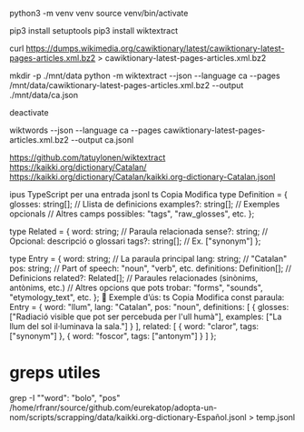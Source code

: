 
python3 -m venv venv
source venv/bin/activate

pip3 install setuptools
pip3 install wiktextract


curl https://dumps.wikimedia.org/cawiktionary/latest/cawiktionary-latest-pages-articles.xml.bz2 > cawiktionary-latest-pages-articles.xml.bz2

mkdir -p ./mnt/data
python -m wiktextract --json --language ca --pages /mnt/data/cawiktionary-latest-pages-articles.xml.bz2 --output ./mnt/data/ca.json


deactivate


wiktwords --json --language ca --pages cawiktionary-latest-pages-articles.xml.bz2 --output ca.jsonl



https://github.com/tatuylonen/wiktextract
https://kaikki.org/dictionary/Catalan/
https://kaikki.org/dictionary/Catalan/kaikki.org-dictionary-Catalan.jsonl






ipus TypeScript per una entrada jsonl
ts
Copia
Modifica
type Definition = {
  glosses: string[];           // Llista de definicions
  examples?: string[];         // Exemples opcionals
  // Altres camps possibles: "tags", "raw_glosses", etc.
};

type Related = {
  word: string;                // Paraula relacionada
  sense?: string;              // Opcional: descripció o glossari
  tags?: string[];             // Ex. ["synonym"]
};

type Entry = {
  word: string;                // La paraula principal
  lang: string;                // "Catalan"
  pos: string;                 // Part of speech: "noun", "verb", etc.
  definitions: Definition[];   // Definicions
  related?: Related[];         // Paraules relacionades (sinònims, antònims, etc.)
  // Altres opcions que pots trobar: "forms", "sounds", "etymology_text", etc.
};
🎯 Exemple d’ús:
ts
Copia
Modifica
const paraula: Entry = {
  word: "llum",
  lang: "Catalan",
  pos: "noun",
  definitions: [
    {
      glosses: ["Radiació visible que pot ser percebuda per l'ull humà"],
      examples: ["La llum del sol il·luminava la sala."]
    }
  ],
  related: [
    { word: "claror", tags: ["synonym"] },
    { word: "foscor", tags: ["antonym"] }
  ]
};





# greps utiles
grep -I "\"word\": \"bolo\", \"pos" /home/rfranr/source/github.com/eurekatop/adopta-un-nom/scripts/scrapping/data/kaikki.org-dictionary-Español.jsonl > temp.jsonl
